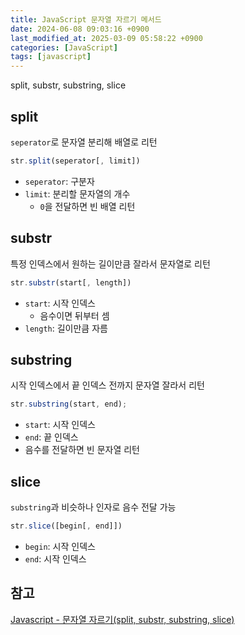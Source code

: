 ```yaml
---
title: JavaScript 문자열 자르기 메서드
date: 2024-06-08 09:03:16 +0900
last_modified_at: 2025-03-09 05:58:22 +0900
categories: [JavaScript]
tags: [javascript]
---
```


split, substr, substring, slice

## split

`seperator`로 문자열 분리해 배열로 리턴

```javascript
str.split(seperator[, limit])
```

- `seperator`: 구분자
- `limit`: 분리할 문자열의 개수
  - `0`을 전달하면 빈 배열 리턴

## substr

특정 인덱스에서 원하는 길이만큼 잘라서 문자열로 리턴

```javascript
str.substr(start[, length])
```

- `start`: 시작 인덱스
  - 음수이면 뒤부터 셈
- `length`: 길이만큼 자름

## substring

시작 인덱스에서 끝 인덱스 전까지 문자열 잘라서 리턴

```javascript
str.substring(start, end);
```

- `start`: 시작 인덱스
- `end`: 끝 인덱스
- 음수를 전달하면 빈 문자열 리턴

## slice

`substring`과 비슷하나 인자로 음수 전달 가능

```javascript
str.slice([begin[, end]])
```

- `begin`: 시작 인덱스
- `end`: 시작 인덱스

## 참고

[Javascript - 문자열 자르기(split, substr, substring, slice)](https://umanking.github.io/2022/07/17/javascript-string-substring/)
